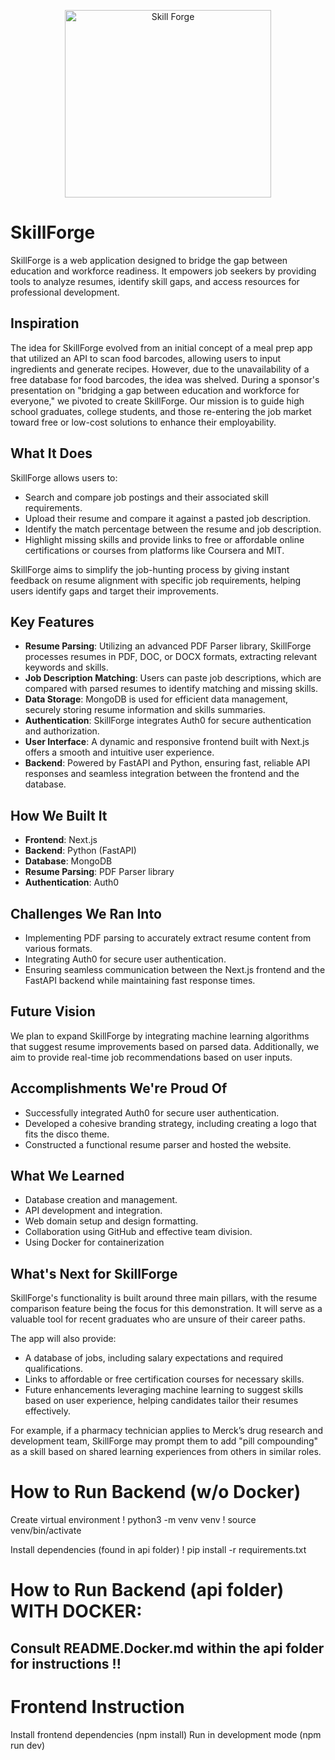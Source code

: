 <p align="center">
  <img src="public\images\logo.svg" alt="Skill Forge" width="330" height="300"/>
</p>


# SkillForge
SkillForge is a web application designed to bridge the gap between education and workforce readiness. It empowers job seekers by providing tools to analyze resumes, identify skill gaps, and access resources for professional development. 

## Inspiration

The idea for SkillForge evolved from an initial concept of a meal prep app that utilized an API to scan food barcodes, allowing users to input ingredients and generate recipes. However, due to the unavailability of a free database for food barcodes, the idea was shelved. During a sponsor's presentation on "bridging a gap between education and workforce for everyone," we pivoted to create SkillForge. Our mission is to guide high school graduates, college students, and those re-entering the job market toward free or low-cost solutions to enhance their employability.

## What It Does

SkillForge allows users to:
- Search and compare job postings and their associated skill requirements.
- Upload their resume and compare it against a pasted job description.
- Identify the match percentage between the resume and job description.
- Highlight missing skills and provide links to free or affordable online certifications or courses from platforms like Coursera and MIT.
  
SkillForge aims to simplify the job-hunting process by giving instant feedback on resume alignment with specific job requirements, helping users identify gaps and target their improvements.

## Key Features

- **Resume Parsing**: Utilizing an advanced PDF Parser library, SkillForge processes resumes in PDF, DOC, or DOCX formats, extracting relevant keywords and skills.
- **Job Description Matching**: Users can paste job descriptions, which are compared with parsed resumes to identify matching and missing skills.
- **Data Storage**: MongoDB is used for efficient data management, securely storing resume information and skills summaries.
- **Authentication**: SkillForge integrates Auth0 for secure authentication and authorization.
- **User Interface**: A dynamic and responsive frontend built with Next.js offers a smooth and intuitive user experience.
- **Backend**: Powered by FastAPI and Python, ensuring fast, reliable API responses and seamless integration between the frontend and the database.

## How We Built It

- **Frontend**: Next.js
- **Backend**: Python (FastAPI)
- **Database**: MongoDB
- **Resume Parsing**: PDF Parser library
- **Authentication**: Auth0

## Challenges We Ran Into

- Implementing PDF parsing to accurately extract resume content from various formats.
- Integrating Auth0 for secure user authentication.
- Ensuring seamless communication between the Next.js frontend and the FastAPI backend while maintaining fast response times.

## Future Vision

We plan to expand SkillForge by integrating machine learning algorithms that suggest resume improvements based on parsed data. Additionally, we aim to provide real-time job recommendations based on user inputs.

## Accomplishments We're Proud Of

- Successfully integrated Auth0 for secure user authentication.
- Developed a cohesive branding strategy, including creating a logo that fits the disco theme.
- Constructed a functional resume parser and hosted the website.

## What We Learned

- Database creation and management.
- API development and integration.
- Web domain setup and design formatting.
- Collaboration using GitHub and effective team division.
- Using Docker for containerization

## What's Next for SkillForge

SkillForge's functionality is built around three main pillars, with the resume comparison feature being the focus for this demonstration. It will serve as a valuable tool for recent graduates who are unsure of their career paths. 

The app will also provide:
- A database of jobs, including salary expectations and required qualifications.
- Links to affordable or free certification courses for necessary skills.
- Future enhancements leveraging machine learning to suggest skills based on user experience, helping candidates tailor their resumes effectively.

For example, if a pharmacy technician applies to Merck’s drug research and development team, SkillForge may prompt them to add "pill compounding" as a skill based on shared learning experiences from others in similar roles.

# How to Run Backend (w/o Docker)
Create virtual environment
! python3 -m venv venv
! source venv/bin/activate

Install dependencies (found in api folder)
! pip install -r requirements.txt


# How to Run Backend (api folder) WITH DOCKER:
## Consult README.Docker.md within the api folder for instructions !!

# Frontend Instruction
Install frontend dependencies (npm install) 
Run in development mode (npm run dev)
